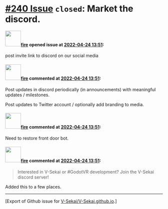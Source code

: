 # [\#240 Issue](https://github.com/V-Sekai/V-Sekai.github.io/issues/240) `closed`: Market the discord.

#### <img src="https://avatars.githubusercontent.com/u/32321?u=c2e06a3d2b49a467aa907e54aa259516440267cc&v=4" width="50">[fire](https://github.com/fire) opened issue at [2022-04-24 13:51](https://github.com/V-Sekai/V-Sekai.github.io/issues/240):

post invite link to discord on our social media

#### <img src="https://avatars.githubusercontent.com/u/32321?u=c2e06a3d2b49a467aa907e54aa259516440267cc&v=4" width="50">[fire](https://github.com/fire) commented at [2022-04-24 13:51](https://github.com/V-Sekai/V-Sekai.github.io/issues/240#issuecomment-1107846127):

Post updates in discord periodically (in announcements) with meaningful updates / milestones.

Post updates to Twitter account / optionally add branding to media.

#### <img src="https://avatars.githubusercontent.com/u/32321?u=c2e06a3d2b49a467aa907e54aa259516440267cc&v=4" width="50">[fire](https://github.com/fire) commented at [2022-04-24 13:51](https://github.com/V-Sekai/V-Sekai.github.io/issues/240#issuecomment-1136693320):

Need to restore front door bot.

#### <img src="https://avatars.githubusercontent.com/u/32321?u=c2e06a3d2b49a467aa907e54aa259516440267cc&v=4" width="50">[fire](https://github.com/fire) commented at [2022-04-24 13:51](https://github.com/V-Sekai/V-Sekai.github.io/issues/240#issuecomment-1146809338):

> Interested in V-Sekai or #GodotVR development? Join the V-Sekai discord server! 

Added this to a few places.


-------------------------------------------------------------------------------



[Export of Github issue for [V-Sekai/V-Sekai.github.io](https://github.com/V-Sekai/V-Sekai.github.io).]
